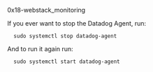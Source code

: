 0x18-webstack_monitoring

If you ever want to stop the Datadog Agent, run:

      sudo systemctl stop datadog-agent

  And to run it again run:

      sudo systemctl start datadog-agent
